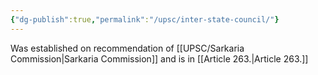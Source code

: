 ```yaml
---
{"dg-publish":true,"permalink":"/upsc/inter-state-council/"}
---
```


Was established on recommendation of [[UPSC/Sarkaria Commission\|Sarkaria Commission]] and is in [[Article 263.\|Article 263.]]
